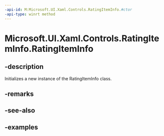```yaml
---
-api-id: M:Microsoft.UI.Xaml.Controls.RatingItemInfo.#ctor
-api-type: winrt method
---
```


<!-- Method syntax.
public RatingItemInfo.RatingItemInfo()
-->

# Microsoft.UI.Xaml.Controls.RatingItemInfo.RatingItemInfo

## -description

Initializes a new instance of the RatingItemInfo class.

## -remarks

## -see-also

## -examples

